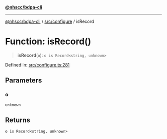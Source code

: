 [**@nhscc/bdpa-cli**](../../../README.md)

***

[@nhscc/bdpa-cli](../../../README.md) / [src/configure](../README.md) / isRecord

# Function: isRecord()

> **isRecord**(`o`): `o is Record<string, unknown>`

Defined in: [src/configure.ts:281](https://github.com/nhscc/bdpa-cli/blob/c94db553ec39d857ac60551d2e8f859ed5e499b8/src/configure.ts#L281)

## Parameters

### o

`unknown`

## Returns

`o is Record<string, unknown>`
